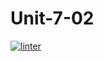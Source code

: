 # Unit-7-02
 [![linter](https://github.com/<OWNER>/<REPOSITORY>/workflows/linter/badge.svg)](https://github.com/marketplace/actions/super-linter)         
